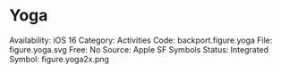 # Yoga

Availability: iOS 16
Category: Activities
Code: backport.figure.yoga
File: figure.yoga.svg
Free: No
Source: Apple SF Symbols
Status: Integrated
Symbol: figure.yoga2x.png